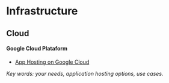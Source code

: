 # Infrastructure

## Cloud

#### Google Cloud Plataform
* [App Hosting on Google Cloud](https://cloud.google.com/hosting-options/?utm_source=newsletter&utm_medium=email&utm_campaign=2019-august-gcp-newsletter)

_Key words: your needs, application hosting options, use cases._
